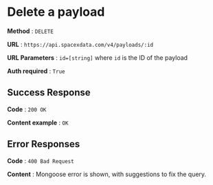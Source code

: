 # Delete a payload

**Method** : `DELETE`

**URL** : `https://api.spacexdata.com/v4/payloads/:id`

**URL Parameters** : `id=[string]` where `id` is the ID of the payload

**Auth required** : `True`

## Success Response

**Code** : `200 OK`

**Content example** : `OK`

## Error Responses

**Code** : `400 Bad Request`

**Content** : Mongoose error is shown, with suggestions to fix the query.
